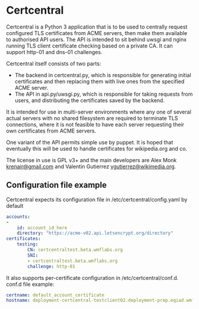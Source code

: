 # Certcentral

Certcentral is a Python 3 application that is to be used to centrally request configured TLS
certificates from ACME servers, then make them available to authorised API users. The API is
intended to sit behind uwsgi and nginx running TLS client certificate checking based on a private
CA. It can support http-01 and dns-01 challenges.

Certcentral itself consists of two parts:
* The backend in certcentral.py, which is responsible for generating initial certificates and then
  replacing them with live ones from the specified ACME server.
* The API in api.py/uwsgi.py, which is responsible for taking requests from users,
  and distributing the certificates saved by the backend.

It is intended for use in multi-server environments where any one of several actual servers with no
shared filesystem are required to terminate TLS connections, where it is not feasible to have each
server requesting their own certificates from ACME servers.

One variant of the API permits simple use by puppet.
It is hoped that eventually this will be used to handle certificates for wikipedia.org and co.

The license in use is GPL v3+ and the main developers are Alex Monk <krenair@gmail.com> and Valentin
Gutierrez <vgutierrez@wikimedia.org>.

## Configuration file example
Certcentral expects its configuration file in /etc/certcentral/config.yaml by default
```yaml
accounts:
-
    id: account_id_here
    directory: "https://acme-v02.api.letsencrypt.org/directory"
certificates:
    testing:
        CN: certcentraltest.beta.wmflabs.org
        SNI:
        - certcentraltest.beta.wmflabs.org
        challenge: http-01
```

It also supports per-certificate configuration in /etc/certcentral/conf.d. conf.d file example:
```yaml
certname: default_account_certificate
hostname: deployment-certcentral-testclient02.deployment-prep.eqiad.wmflabs
```
